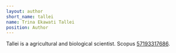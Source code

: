 ```yaml
---
layout: author
short_name: tallei
name: Trina Ekawati Tallei
position: Author
---
```


Tallei is a agricultural and biological scientist. Scopus [57193317686](https://www.scopus.com/authid/detail.uri?authorId=57193317686).